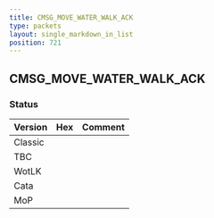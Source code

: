 ```yaml
---
title: CMSG_MOVE_WATER_WALK_ACK
type: packets
layout: single_markdown_in_list
position: 721
---
```


## CMSG_MOVE_WATER_WALK_ACK

### Status

Version | Hex | Comment
---------- | ---------- | ---------- 
Classic |  |  
TBC |  |  
WotLK |  |  
Cata |  |  
MoP |  |  